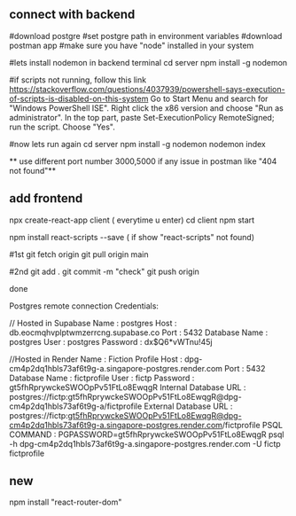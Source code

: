 connect with backend
--------------------
#download postgre
#set postgre path in environment variables
#download postman app
#make sure you have "node" installed in your system

#lets install nodemon in backend terminal
cd server
npm install -g nodemon 

#if scripts not running, follow this link
https://stackoverflow.com/questions/4037939/powershell-says-execution-of-scripts-is-disabled-on-this-system
Go to Start Menu and search for "Windows PowerShell ISE".
Right click the x86 version and choose "Run as administrator".
In the top part, paste Set-ExecutionPolicy RemoteSigned; run the script. Choose "Yes".

#now lets run again
cd server
npm install -g nodemon
nodemon index

** use different port number 3000,5000 if any issue in postman like "404 not found"**



add frontend
-----------
npx create-react-app client
( everytime u enter)
cd client
npm start 

npm install react-scripts --save ( if show "react-scripts" not found)

#1st
git fetch origin
git pull origin main

#2nd
git add .
git commit -m "check"
git push origin

done



Postgres remote connection Credentials:


// Hosted in Supabase
Name : postgres
Host : db.eocmqhvplptwmzerrcng.supabase.co
Port : 5432
Database Name : postgres
User : postgres
Password : dx$Q6*vWTnu!45j

//Hosted in Render
Name : Fiction Profile
Host : dpg-cm4p2dq1hbls73af6t9g-a.singapore-postgres.render.com
Port : 5432
Database Name : fictprofile
User : fictp
Password : gt5fhRprywckeSWOOpPv51FtLo8EwqgR
Internal Database URL : postgres://fictp:gt5fhRprywckeSWOOpPv51FtLo8EwqgR@dpg-cm4p2dq1hbls73af6t9g-a/fictprofile
External Database URL : postgres://fictp:gt5fhRprywckeSWOOpPv51FtLo8EwqgR@dpg-cm4p2dq1hbls73af6t9g-a.singapore-postgres.render.com/fictprofile
PSQL COMMAND : PGPASSWORD=gt5fhRprywckeSWOOpPv51FtLo8EwqgR psql -h dpg-cm4p2dq1hbls73af6t9g-a.singapore-postgres.render.com -U fictp fictprofile


new
--------
npm install "react-router-dom"


